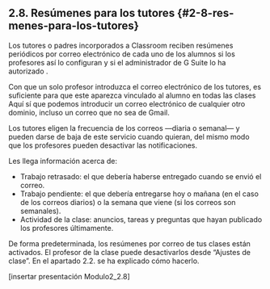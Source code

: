 ## 2.8\. Resúmenes para los tutores {#2-8-res-menes-para-los-tutores}

Los tutores o padres incorporados a Classroom reciben resúmenes periódicos por correo electrónico de cada uno de los alumnos si los profesores así lo configuran y si el administrador de G Suite lo ha autorizado .

Con que un solo profesor introduzca el correo electrónico de los tutores, es suficiente para que este aparezca vinculado al alumno en todas las clases Aquí sí que podemos introducir un correo electrónico de cualquier otro dominio, incluso un correo que no sea de Gmail.

Los tutores eligen la frecuencia de los correos —diaria o semanal— y pueden darse de baja de este servicio cuando quieran, del mismo modo que los profesores pueden desactivar las notificaciones.

Les llega información acerca de:

*   Trabajo retrasado: el que debería haberse entregado cuando se envió el correo.
*   Trabajo pendiente: el que debería entregarse hoy o mañana (en el caso de los correos diarios) o la semana que viene (si los correos son semanales).
*   Actividad de la clase: anuncios, tareas y preguntas que hayan publicado los profesores últimamente.

De forma predeterminada, los resúmenes por correo de tus clases están activados. El profesor de la clase puede desactivarlos desde “Ajustes de clase”. En el apartado 2.2\. se ha explicado cómo hacerlo.    

[insertar presentación Modulo2_2.8]